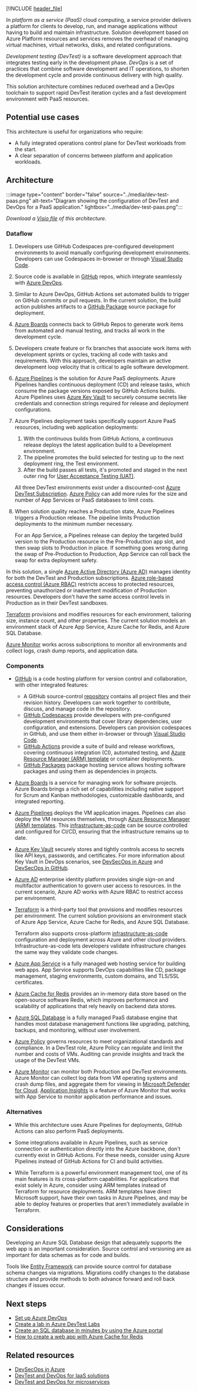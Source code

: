 [!INCLUDE [header_file](../../../includes/sol-idea-header.md)]

In *platform as a service (PaaS)* cloud computing, a service provider delivers a platform for clients to develop, run, and manage applications without having to build and maintain infrastructure. Solution development based on Azure Platform resources and services removes the overhead of managing virtual machines, virtual networks, disks, and related configurations.

*Development testing (DevTest)* is a software development approach that integrates testing early in the development phase. *DevOps* is a set of practices that combine software development and IT operations, to shorten the development cycle and provide continuous delivery with high quality.

This solution architecture combines reduced overhead and a DevOps toolchain to support rapid DevTest iteration cycles and a fast development environment with PaaS resources.

## Potential use cases

This architecture is useful for organizations who require:

- A fully integrated operations control plane for DevTest workloads from the start.
- A clear separation of concerns between platform and application workloads.

## Architecture

:::image type="content" border="false" source="../media/dev-test-paas.png" alt-text="Diagram showing the configuration of DevTest and DevOps for a PaaS application." lightbox="../media/dev-test-paas.png":::

*Download a [Visio file](https://arch-center.azureedge.net/dev-test-paas.vsdx) of this architecture.*

### Dataflow

1. Developers use GitHub Codespaces pre-configured development environments to avoid manually configuring development environments. Developers can use Codespaces in-browser or through [Visual Studio Code](https://code.visualstudio.com).

1. Source code is available in [GitHub](https://azure.microsoft.com/products/github) repos, which integrate seamlessly with [Azure DevOps](https://azure.microsoft.com/services/devops).

1. Similar to Azure DevOps, GitHub Actions set automated builds to trigger on GitHub commits or pull requests. In the current solution, the build action publishes artifacts to a [GitHub Package](https://github.com/features/packages) source package for deployment.

1. [Azure Boards](https://github.com/marketplace/azure-boards) connects back to GitHub Repos to generate work items from automated and manual testing, and tracks all work in the development cycle.

1. Developers create feature or fix branches that associate work items with development sprints or cycles, tracking all code with tasks and requirements. With this approach, developers maintain an active development loop velocity that is critical to agile software development.

1. [Azure Pipelines](/azure/devops/pipelines/get-started/pipelines-get-started) is the solution for Azure PaaS deployments. Azure Pipelines handles continuous deployment (CD) and release tasks, which consume the package versions exposed by GitHub Actions builds. Azure Pipelines uses [Azure Key Vault](/azure/devops/pipelines/release/azure-key-vault) to securely consume secrets like credentials and connection strings required for release and deployment configurations.

1. Azure Pipelines deployment tasks specifically support Azure PaaS resources, including web application deployments:
   1. With the continuous builds from GitHub Actions, a continuous release deploys the latest application build to a Development environment.
   1. The pipeline promotes the build selected for testing up to the next deployment ring, the Test environment.
   1. After the build passes all tests, it's promoted and staged in the next outer ring for [User Acceptance Testing (UAT)](https://wikipedia.org/wiki/Acceptance_testing#User_acceptance_testing).

   All three DevTest environments exist under a discounted-cost [Azure DevTest Subscription](https://azure.microsoft.com/pricing/dev-test). [Azure Policy](/azure/governance/policy/overview) can add more rules for the size and number of App Services or PaaS databases to limit costs.

1. When solution quality reaches a Production state, Azure Pipelines triggers a Production release. The pipeline limits Production deployments to the minimum number necessary.

   For an App Service, a Pipelines release can deploy the targeted build version to the Production resource in the Pre-Production app slot, and then swap slots to Production in place. If something goes wrong during the swap of Pre-Production to Production, App Service can roll back the swap for extra deployment safety.

In this solution, a single [Azure Active Directory (Azure AD)](https://azure.microsoft.com/services/active-directory) manages identity for both the DevTest and Production subscriptions. [Azure role-based access control (Azure RBAC)](/azure/role-based-access-control/overview) restricts access to protected resources, preventing unauthorized or inadvertent modification of Production resources. Developers don't have the same access control levels in Production as in their DevTest sandboxes.

[Terraform](https://www.terraform.io/docs/providers/azurerm/r/app_service.html) provisions and modifies resources for each environment, tailoring size, instance count, and other properties. The current solution models an environment stack of Azure App Service, Azure Cache for Redis, and Azure SQL Database.

[Azure Monitor](/azure/devtest-labs/security-baseline) works across subscriptions to monitor all environments and collect logs, crash dump reports, and application data.

### Components

- [GitHub](https://docs.github.com/github/creating-cloning-and-archiving-repositories/about-repositories) is a code hosting platform for version control and collaboration, with other integrated features:
  - A GitHub source-control [repository](https://docs.github.com/github/creating-cloning-and-archiving-repositories/about-repositories) contains all project files and their revision history. Developers can work together to contribute, discuss, and manage code in the repository.
  - [GitHub Codespaces](https://github.com/features/codespaces) provide developers with pre-configured development environments that cover library dependencies, user configuration, and extensions. Developers can provision codespaces in GitHub, and use them either in-browser or through [Visual Studio Code](https://code.visualstudio.com).
  - [GitHub Actions](https://github.com/features/actions) provide a suite of build and release workflows, covering continuous integration (CI), automated testing, and [Azure Resource Manager (ARM) template](/azure/azure-resource-manager/templates/overview) or container deployments.
  - [GitHub Packages](https://docs.github.com/packages/publishing-and-managing-packages/about-github-packages) package hosting service allows hosting software packages and using them as dependencies in projects.

- [Azure Boards](https://azure.microsoft.com/services/devops/boards) is a service for managing work for software projects. Azure Boards brings a rich set of capabilities including native support for Scrum and Kanban methodologies, customizable dashboards, and integrated reporting.

- [Azure Pipelines](https://azure.microsoft.com/services/devops/pipelines) deploys the VM application images. Pipelines can also deploy the VM resources themselves, through [Azure Resource Manager (ARM) templates](/azure/azure-resource-manager/templates/overview). This [infrastructure-as-code](/devops/deliver/what-is-infrastructure-as-code) can be source controlled and configured for CI/CD, ensuring that the infrastructure remains up to date.

- [Azure Key Vault](/azure/key-vault/general/basic-concepts) securely stores and tightly controls access to secrets like API keys, passwords, and certificates. For more information about Key Vault in DevOps scenarios, see [DevSecOps in Azure](devsecops-in-azure.yml) and [DevSecOps in GitHub](devsecops-in-github.yml).

- [Azure AD](/azure/active-directory/fundamentals/active-directory-whatis) enterprise identity platform provides single sign-on and multifactor authentication to govern user access to resources. In the current scenario, Azure AD works with Azure RBAC to restrict access per environment.

- [Terraform](https://www.terraform.io) is a third-party tool that provisions and modifies resources per environment. The current solution provisions an environment stack of Azure App Service, Azure Cache for Redis, and Azure SQL Database.

  Terraform also supports cross-platform [infrastructure-as-code](/devops/deliver/what-is-infrastructure-as-code) configuration and deployment across Azure and other cloud providers. Infrastructure-as-code lets developers validate infrastructure changes the same way they validate code changes.

- [Azure App Service](/azure/app-service/overview) is a fully managed web hosting service for building web apps. App Service supports DevOps capabilities like CD, package management, staging environments, custom domains, and TLS/SSL certificates.

- [Azure Cache for Redis](/azure/azure-cache-for-redis/cache-overview) provides an in-memory data store based on the open-source software Redis, which improves performance and scalability of applications that rely heavily on backend data stores.

- [Azure SQL Database](/azure/azure-sql/database/sql-database-paas-overview) is a fully managed PaaS database engine that handles most database management functions like upgrading, patching, backups, and monitoring, without user involvement.

- [Azure Policy](/azure/governance/policy/concepts/recommended-policies) governs resources to meet organizational standards and compliance. In a DevTest role, Azure Policy can regulate and limit the number and costs of VMs. Auditing can provide insights and track the usage of the DevTest VMs.

- [Azure Monitor](/azure/devtest-labs/security-baseline) can monitor both Production and DevTest environments. Azure Monitor can collect log data from VM operating systems and crash dump files, and aggregate them for viewing in [Microsoft Defender for Cloud](/azure/security-center/security-center-enable-data-collection). [Application Insights](/azure/azure-monitor/app/app-insights-overview) is a feature of Azure Monitor that works with App Service to monitor application performance and issues.

### Alternatives

- While this architecture uses Azure Pipelines for deployments, GitHub Actions can also perform PaaS deployments.

- Some integrations available in Azure Pipelines, such as service connection or authentication directly into the Azure backbone, don't currently exist in GitHub Actions. For these needs, consider using Azure Pipelines instead of GitHub Actions for CI and build activities.

- While Terraform is a powerful environment management tool, one of its main features is its cross-platform capabilities. For applications that exist solely in Azure, consider using ARM templates instead of Terraform for resource deployments. ARM templates have direct Microsoft support, have their own tasks in Azure Pipelines, and may be able to deploy features or properties that aren't immediately available in Terraform.

## Considerations

Developing an Azure SQL Database design that adequately supports the web app is an important consideration. Source control and versioning are as important for data schemas as for code and builds.

Tools like [Entity Framework](/ef) can provide source control for database schema changes via migrations. Migrations codify changes to the database structure and provide methods to both advance forward and roll back changes if issues occur.

## Next steps

- [Set up Azure DevOps](/azure/devops/get-started)
- [Create a lab in Azure DevTest Labs](/azure/lab-services/tutorial-create-custom-lab)
- [Create an SQL database in minutes by using the Azure portal](/azure/sql-database/sql-database-single-database-get-started)
- [How to create a web app with Azure Cache for Redis](/azure/azure-cache-for-redis/cache-web-app-howto)

## Related resources

- [DevSecOps in Azure](./devsecops-in-azure.yml)
- [DevTest and DevOps for IaaS solutions](dev-test-iaas.yml)
- [DevTest and DevOps for microservices](dev-test-microservice.yml)
